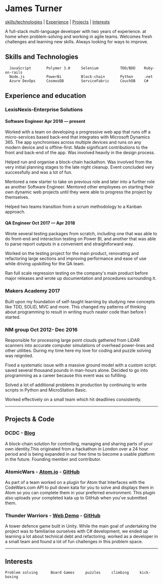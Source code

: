 # James Turner
[skills/technologies](#skills) | [Experience](#experience) | [Projects](#projects) | [Interests](#interests)

A full-stack multi-language developer with two years of experience. at home when problem-solving and working in agile teams. Welcomes fresh challenges and learning new skills. Always looking for ways to improve.

## <a name="skills">Skills and Technologies</a>
``` 
  JavaScript       Polymer 3.0     Selenium          TDD/BDD    Ruby-on-rails     
  Node.js          PowerBi         Block-chain       Python     .net
  Azure DevOps     CosmosDB        ServiceFabric     CouchDB    C#
```
## <a name="experience">Experience and education</a> 
### LexisNexis-Enterprise Solutions
#### Software Engineer Apr 2018 — present
Worked with a team on developing a progressive web app that runs off a micro-services based back-end that integrates with Microsoft Dynamics 365. The app synchronises across multiple devices and runs on any modern device and is offline-first. Made significant contributions to the front and back-end of the app. Was involved heavily in the design process.

Helped run and organise a block-chain hackathon. Was involved from the very initial planning stages to the late night cleanup. Event concluded very successfully and was a lot of fun.

Mentored a new starter to take on previous role and later into a further role as another Software Engineer. Mentored other employees on starting their own dynamic web projects until they were able to progress the project by themselves.

Helped two teams transition from a scrum methodology to a Kanban approach.
#### QA Engineer Oct 2017 — Apr 2018 
Wrote several testing packages from scratch, including one that was able to do front-end and interaction testing on Power BI, and another that was able to parse report outputs in a convenient and straightforward way.

Worked on the testing project for the main product, renovating and refactoring large sections and improving performance and ease of use while driving upskilling for the QA team.

Ran full scale regression testing on the company's main product before major releases and wrote up documentation and procedures surrounding it.

### Makers Academy 2017
Built upon my foundation of self-taught learning by studying new concepts like TDD, SOLID, MVC and more. This changed my patterns of thinking about programming to result in writing much neater code than before I started.

### NM group Oct 2012- Dec 2016 

Responsible for processing large point clouds gathered from LiDAR scanners into accurate computer simulations of overhead power-lines and other utilities. During my time here my love for coding and puzzle solving was reignited. 

Fixed a systematic issue with a massive ground model with a custom script. saved several thousand pounds in man-hours alone. Decided to go into programming as a career because this event was so fufilling.

Solved a lot of additional problems in production by continuing to write scripts in Python and MicroStation Basic.

Worked effectively on a small team which hit deadlines consistently.

***
## <a name="projects">Projects & Code</a>
### DCDC - [Blog](https://blog.dcdc.io/)
A block-chain solution for controlling, managing and sharing parts of your own identity.This originated from a hackathon in London over a 24 hour period and is being expanded in our free time to become a usable platform in the future. Founding member and contributor.
### AtomicWars - [Atom.io](https://atom.io/packages/atomic-wars) - [GitHub](https://github.com/JamesTurnerGit/Atomic-Wars)
As part of a team worked on a plugin for Atom that Interfaces with the CodeWars.com API to pull down kata for you to solve and displays them in Atom so you can complete them in your preferred environment. This plugin also uploads your completed kata up to GitHub when you’ve submitted them. 
### Thunder Warriors - [Web Demo](http://thunder-warriors.herokuapp.com/) - [GitHub](https://github.com/treborb/thunder-warriors)
A tower defence game built in Unity. While the main goal of undertaking the project was to familiarise ourselves with C# development, we ended up learning a lot about technical debt and refactoring. worked as a developer in a small team and found a lot of fun challenges in this problem space.
***
## <a name="interests">Interests</a>
```
Problem solving      Board Games     puzzles     climbing     kick-boxing
```


